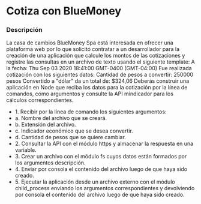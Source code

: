   <h1> Cotiza con BlueMoney </h1>

  <h3> Descripción</h3>
  <p>
    La casa de cambios BlueMoney Spa está interesada en ofrecer una plataforma web por lo
    que solicitó contratar a un desarrollador para la creación de una aplicación que calcule los
    montos de las cotizaciones y registre las consultas en un archivo de texto usando el
    siguiente template:
    A la fecha: Thu Sep 03 2020 18:41:00 GMT-0400 (GMT-04:00)
    Fue realizada cotización con los siguientes datos:
    Cantidad de pesos a convertir: 250000 pesos
    Convertido a "dólar" da un total de:
    $324,06
    Deberás construir una aplicación en Node que reciba los datos para la cotización por la línea
    de comandos, como argumentos y consulte la API mindicador para los cálculos
    correspondientes.
  </p>

  <ul>
    <li> 1. Recibir por la línea de comando los siguientes argumentos:</li>
    <li> a. Nombre del archivo que se creará.</li>
    <li> b. Extensión del archivo.</li>
    <li> c. Indicador económico que se desea convertir.</li>
    <li> d. Cantidad de pesos que se quiere cambiar.</li>
    <li>2. Consultar la API con el módulo https y almacenar la respuesta en una variable.</li>
    <li>3. Crear un archivo con el módulo fs cuyos datos están formados por los argumentos
      descripción.</li>
    <li> 4. Enviar por consola el contenido del archivo luego de que haya sido creado.</li>
    <li> 5. Ejecutar la aplicación desde un archivo externo con el módulo child_process
      enviando los argumentos correspondientes y devolviendo por consola el contenido
      del archivo luego de que haya sido creado.</li>
  </ul>
